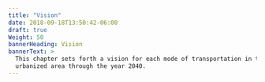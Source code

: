 ```yaml
---
title: "Vision"
date: 2018-09-18T13:50:42-06:00
draft: true
Weight: 50
bannerHeading: Vision
bannerText: >
  This chapter sets forth a vision for each mode of transportation in the
  urbanized area through the year 2040.
---
```

